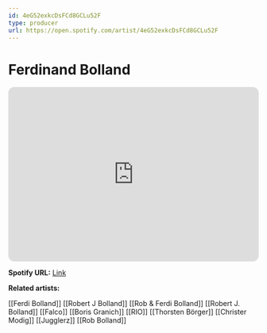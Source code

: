 ```yaml
---
id: 4eG52exkcDsFCd8GCLu52F
type: producer
url: https://open.spotify.com/artist/4eG52exkcDsFCd8GCLu52F
---
```

# Ferdinand Bolland

<iframe style="border-radius:12px" src="https://open.spotify.com/embed/artist/4eG52exkcDsFCd8GCLu52F" width="100%" height="352" frameBorder="0" allowfullscreen="" allow="autoplay; clipboard-write; encrypted-media; fullscreen; picture-in-picture" loading="lazy"></iframe>

**Spotify URL:** [Link](https://open.spotify.com/artist/4eG52exkcDsFCd8GCLu52F)

**Related artists:**

[[Ferdi Bolland]]
[[Robert J Bolland]]
[[Rob & Ferdi Bolland]]
[[Robert J. Bolland]]
[[Falco]]
[[Boris Granich]]
[[RIO]]
[[Thorsten Börger]]
[[Christer Modig]]
[[Jugglerz]]
[[Rob Bolland]]
